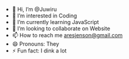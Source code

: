 - 👋 Hi, I’m @Juwiru
- 👀 I’m interested in Coding
- 🌱 I’m currently learning JavaScript
- 💞️ I’m looking to collaborate on Website
- 📫 How to reach me aresjenson@gmail.com
- 😄 Pronouns: They
- ⚡ Fun fact: I dink a lot

<!---
Juwiru/Juwiru is a ✨ special ✨ repository because its `README.md` (this file) appears on your GitHub profile.
You can click the Preview link to take a look at your changes.
--->
